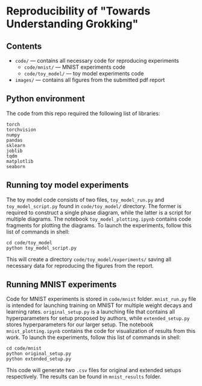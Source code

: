 # Reproducibility of "Towards Understanding Grokking"

## Contents

* `code/` &mdash; contains all necessary code for reproducing experiments
    * `code/mnist/` &mdash; MNIST experiments code
    * `code/toy_model/` &mdash; toy model experiments code
* `images/` &mdash; contains all figures from the submitted pdf report

## Python environment

The code from this repo required the following list of libraries:
```requirements
torch
torchvision
numpy
pandas
sklearn
joblib
tqdm
matplotlib
seaborn
```

## Running toy model experiments

The toy model code consists of two files, `toy_model_run.py` and `toy_model_script.py` found in `code/toy_model/` directory. The former is required to construct a single phase diagram, while the latter is a script for multiple diagrams. The notebook `toy_model_plotting.ipynb` contains code fragments for plotting the diagrams. To launch the experiments, follow this list of commands in shell:

```shell
cd code/toy_model
python toy_model_script.py
```

This will create a directory `code/toy_model/experiments/` saving all necessary data for reproducing the figures from the report. 

## Running MNIST experiments

Code for MNIST experiments is stored in `code/mnist` folder. `mnist_run.py` file is intended for launching training on MNIST for multiple weight decays and learning rates. `original_setup.py` is a launching file that contains all hyperparameters for setup proposed by authors, while `extended_setup.py` stores hyperparameters for our larger setup. The notebook `mnist_plotting.ipynb` contains the code for visualization of results from this work. To launch the experiments, follow this list of commands in shell:

```shell
cd code/mnist
python original_setup.py
python extended_setup.py
```

This code will generate two `.csv` files for original and extended setups respectively. The results can be found in `mnist_results` folder.

